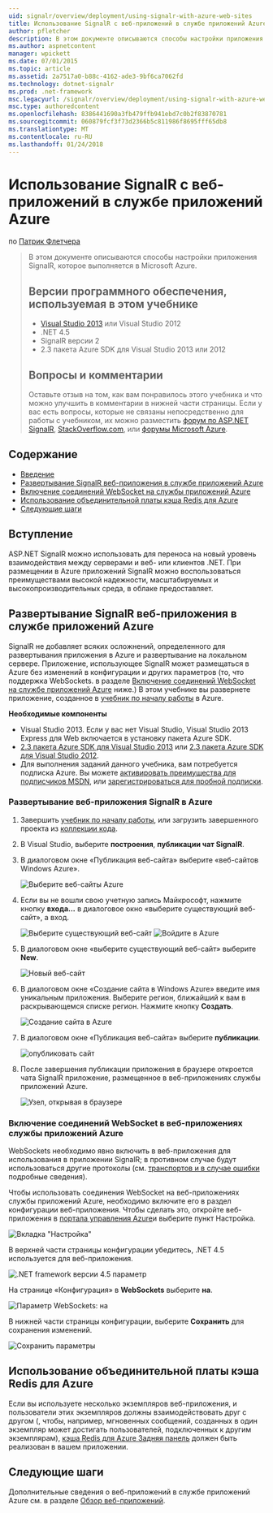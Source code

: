 ```yaml
---
uid: signalr/overview/deployment/using-signalr-with-azure-web-sites
title: Использование SignalR с веб-приложений в службе приложений Azure | Документы Microsoft
author: pfletcher
description: В этом документе описываются способы настройки приложения SignalR, которое выполняется в Microsoft Azure. Версии программного обеспечения используется в учебнике по Visual Studio 2013 или Vis....
ms.author: aspnetcontent
manager: wpickett
ms.date: 07/01/2015
ms.topic: article
ms.assetid: 2a7517a0-b88c-4162-ade3-9bf6ca7062fd
ms.technology: dotnet-signalr
ms.prod: .net-framework
msc.legacyurl: /signalr/overview/deployment/using-signalr-with-azure-web-sites
msc.type: authoredcontent
ms.openlocfilehash: 8386441690a3fb479ffb941ebd7c0b2f83870781
ms.sourcegitcommit: 060879fcf3f73d2366b5c811986f8695fff65db8
ms.translationtype: MT
ms.contentlocale: ru-RU
ms.lasthandoff: 01/24/2018
---
```

<a name="using-signalr-with-web-apps-in-azure-app-service"></a>Использование SignalR с веб-приложений в службе приложений Azure
====================
по [Патрик Флетчера](https://github.com/pfletcher)

> В этом документе описываются способы настройки приложения SignalR, которое выполняется в Microsoft Azure.
> 
> ## <a name="software-versions-used-in-the-tutorial"></a>Версии программного обеспечения, используемая в этом учебнике
> 
> 
> - [Visual Studio 2013](https://www.microsoft.com/visualstudio/eng/2013-downloads) или Visual Studio 2012
> - .NET 4.5
> - SignalR версии 2
> - 2.3 пакета Azure SDK для Visual Studio 2013 или 2012
>   
> 
> 
> ## <a name="questions-and-comments"></a>Вопросы и комментарии
> 
> Оставьте отзыв на том, как вам понравилось этого учебника и что можно улучшить в комментарии в нижней части страницы. Если у вас есть вопросы, которые не связаны непосредственно для работы с учебником, их можно разместить [форум по ASP.NET SignalR](https://forums.asp.net/1254.aspx/1?ASP+NET+SignalR), [StackOverflow.com](http://stackoverflow.com/), или [форумы Microsoft Azure](https://social.msdn.microsoft.com/Forums/windowsazure/home?category=windowsazureplatform).


## <a name="table-of-contents"></a>Содержание

- [Введение](#introduction)
- [Развертывание SignalR веб-приложения в службе приложений Azure](#deploying)
- [Включение соединений WebSocket на службы приложений Azure](#websocket)
- [Использование объединительной платы кэша Redis для Azure](#backplane)
- [Следующие шаги](#nextsteps)

<a id="introduction"></a>
## <a name="introduction"></a>Вступление

ASP.NET SignalR можно использовать для переноса на новый уровень взаимодействия между серверами и веб- или клиентов .NET. При размещении в Azure приложений SignalR можно воспользоваться преимуществами высокой надежности, масштабируемых и высокопроизводительных среда, в облаке предоставляет.

<a id="deploying"></a>
## <a name="deploying-a-signalr-web-app-to-azure-app-service"></a>Развертывание SignalR веб-приложения в службе приложений Azure

SignalR не добавляет всяких осложнений, определенного для развертывания приложения в Azure и развертывание на локальном сервере. Приложение, использующее SignalR может размещаться в Azure без изменений в конфигурации и других параметров (то, что поддержка WebSockets. в разделе [Включение соединений WebSocket на службе приложений Azure](#websocket) ниже.) В этом учебнике вы развернете приложение, созданное в [учебник по началу работы](../getting-started/tutorial-getting-started-with-signalr.md) в Azure.

**Необходимые компоненты**

- Visual Studio 2013. Если у вас нет Visual Studio, Visual Studio 2013 Express для Web включается в установку пакета Azure SDK.
- [2.3 пакета Azure SDK для Visual Studio 2013](https://go.microsoft.com/fwlink/?linkid=324322&clcid=0x409) или [2.3 пакета Azure SDK для Visual Studio 2012](https://go.microsoft.com/fwlink/p/?linkid=323511).
- Для выполнения заданий данного учебника, вам потребуется подписка Azure. Вы можете [активировать преимущества для подписчиков MSDN](https://azure.microsoft.com/pricing/member-offers/msdn-benefits-details/), или [зарегистрироваться для пробной подписки](https://azure.microsoft.com/pricing/free-trial/).

### <a name="deploying-a-signalr-web-app-to-azure"></a>Развертывание веб-приложения SignalR в Azure

1. Завершить [учебник по началу работы](../getting-started/tutorial-getting-started-with-signalr.md), или загрузить завершенного проекта из [коллекции кода](https://code.msdn.microsoft.com/SignalR-Getting-Started-b9d18aa9).
2. В Visual Studio, выберите **построения**, **публикации чат SignalR**.
3. В диалоговом окне «Публикация веб-сайта» выберите «веб-сайтов Windows Azure».

    ![Выберите веб-сайты Azure](using-signalr-with-azure-web-sites/_static/image1.png)
4. Если вы не вошли свою учетную запись Майкрософт, нажмите кнопку **входа...**  в диалоговое окно «выберите существующий веб-сайт», а вход.

    ![Выберите существующий веб-сайт](using-signalr-with-azure-web-sites/_static/image2.png)    ![Войдите в Azure](using-signalr-with-azure-web-sites/_static/image3.png)
5. В диалоговом окне «выберите существующий веб-сайт» выберите **New**.

    ![Новый веб-сайт](using-signalr-with-azure-web-sites/_static/image4.png)
6. В диалоговом окне «Создание сайта в Windows Azure» введите имя уникальным приложения. Выберите регион, ближайший к вам в раскрывающемся списке регион. Нажмите кнопку **Создать**.

    ![Создание сайта в Azure](using-signalr-with-azure-web-sites/_static/image5.png)
7. В диалоговом окне «Публикация веб-сайта» выберите **публикации**.

    ![опубликовать сайт](using-signalr-with-azure-web-sites/_static/image6.png)
8. После завершения публикации приложения в браузере откроется чата SignalR приложение, размещенное в веб-приложениях службы приложений Azure.

    ![Узел, открывая в браузере](using-signalr-with-azure-web-sites/_static/image7.png)

<a id="websocket"></a>
### <a name="enabling-websockets-on-azure-app-service-web-apps"></a>Включение соединений WebSocket в веб-приложениях службы приложений Azure

WebSockets необходимо явно включить в веб-приложения для использования в приложении SignalR; в противном случае будут использоваться другие протоколы (см. [транспортов и в случае ошибки](../getting-started/introduction-to-signalr.md#transports) подробные сведения).

Чтобы использовать соединения WebSocket на веб-приложениях службы приложений Azure, необходимо включите его в раздел конфигурации веб-приложения. Чтобы сделать это, откройте веб-приложения в [портала управления Azure](https://manage.windowsazure.com/)и выберите пункт Настройка.

![Вкладка "Настройка"](using-signalr-with-azure-web-sites/_static/image8.png)

В верхней части страницы конфигурации убедитесь, .NET 4.5 используется для веб-приложения.

![.NET framework версии 4.5 параметр](using-signalr-with-azure-web-sites/_static/image9.png)

На странице «Конфигурация» в **WebSockets** выберите **на**.

![Параметр WebSockets: на](using-signalr-with-azure-web-sites/_static/image10.png)

В нижней части страницы конфигурации, выберите **Сохранить** для сохранения изменений.

![Сохранить параметры](using-signalr-with-azure-web-sites/_static/image11.png)

<a id="backplane"></a>
## <a name="using-the-azure-redis-cache-backplane"></a>Использование объединительной платы кэша Redis для Azure

Если вы используете несколько экземпляров веб-приложения, и пользователи этих экземпляров должны взаимодействовать друг с другом (, чтобы, например, мгновенных сообщений, созданных в один экземпляр может достигать пользователей, подключенных к другим экземплярам), [кэша Redis для Azure Задняя панель](../performance/scaleout-with-redis.md) должен быть реализован в вашем приложении.

<a id="nextsteps"></a>
## <a name="next-steps"></a>Следующие шаги

Дополнительные сведения о веб-приложений в службе приложений Azure см. в разделе [Обзор веб-приложений](https://azure.microsoft.com/documentation/articles/app-service-web-overview/).
